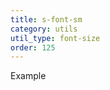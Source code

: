 ```yaml
---
title: s-font-sm
category: utils
util_type: font-size
order: 125
---
```

<span class="s-font-sm">Example</span>